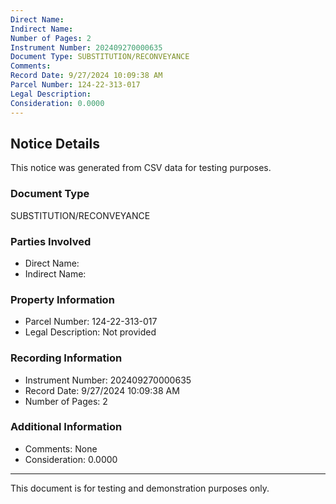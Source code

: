 ```yaml
---
Direct Name: 
Indirect Name: 
Number of Pages: 2
Instrument Number: 202409270000635
Document Type: SUBSTITUTION/RECONVEYANCE
Comments: 
Record Date: 9/27/2024 10:09:38 AM
Parcel Number: 124-22-313-017
Legal Description: 
Consideration: 0.0000
---
```


## Notice Details

This notice was generated from CSV data for testing purposes.

### Document Type
SUBSTITUTION/RECONVEYANCE

### Parties Involved
- Direct Name: 
- Indirect Name: 

### Property Information
- Parcel Number: 124-22-313-017
- Legal Description: Not provided

### Recording Information
- Instrument Number: 202409270000635
- Record Date: 9/27/2024 10:09:38 AM
- Number of Pages: 2

### Additional Information
- Comments: None
- Consideration: 0.0000

---

This document is for testing and demonstration purposes only.
